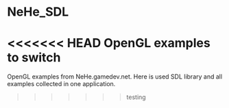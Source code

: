 NeHe_SDL
========

<<<<<<< HEAD
OpenGL examples
to switch
=======
OpenGL examples from NeHe.gamedev.net.
Here is used SDL library and all examples collected in one application.

>>>>>>> testing
